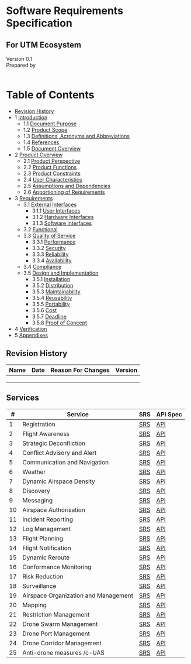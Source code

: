 # Software Requirements Specification

## For UTM Ecosystem

Version 0.1  
Prepared by <author>  
<organization>  
<date created>  

Table of Contents
=================
* [Revision History](#revision-history)
* 1 [Introduction](#1-introduction)
  * 1.1 [Document Purpose](#11-document-purpose)
  * 1.2 [Product Scope](#12-product-scope)
  * 1.3 [Definitions, Acronyms and Abbreviations](#13-definitions-acronyms-and-abbreviations)
  * 1.4 [References](#14-references)
  * 1.5 [Document Overview](#15-document-overview)
* 2 [Product Overview](#2-product-overview)
  * 2.1 [Product Perspective](#21-product-perspective)
  * 2.2 [Product Functions](#22-product-functions)
  * 2.3 [Product Constraints](#23-product-constraints)
  * 2.4 [User Characteristics](#24-user-characteristics)
  * 2.5 [Assumptions and Dependencies](#25-assumptions-and-dependencies)
  * 2.6 [Apportioning of Requirements](#26-apportioning-of-requirements)
* 3 [Requirements](#3-requirements)
  * 3.1 [External Interfaces](#31-external-interfaces)
    * 3.1.1 [User Interfaces](#311-user-interfaces)
    * 3.1.2 [Hardware Interfaces](#312-hardware-interfaces)
    * 3.1.3 [Software Interfaces](#313-software-interfaces)
  * 3.2 [Functional](#32-functional)
  * 3.3 [Quality of Service](#33-quality-of-service)
    * 3.3.1 [Performance](#331-performance)
    * 3.3.2 [Security](#332-security)
    * 3.3.3 [Reliability](#333-reliability)
    * 3.3.4 [Availability](#334-availability)
  * 3.4 [Compliance](#34-compliance)
  * 3.5 [Design and Implementation](#35-design-and-implementation)
    * 3.5.1 [Installation](#351-installation)
    * 3.5.2 [Distribution](#352-distribution)
    * 3.5.3 [Maintainability](#353-maintainability)
    * 3.5.4 [Reusability](#354-reusability)
    * 3.5.5 [Portability](#355-portability)
    * 3.5.6 [Cost](#356-cost)
    * 3.5.7 [Deadline](#357-deadline)
    * 3.5.8 [Proof of Concept](#358-proof-of-concept)
* 4 [Verification](#4-verification)
* 5 [Appendixes](#5-appendixes)

## Revision History
| Name | Date    | Reason For Changes  | Version   |
| ---- | ------- | ------------------- | --------- |
|      |         |                     |           |
|      |         |                     |           |
|      |         |                     |           |

## Services

| #  | Service | SRS | API Spec |
| -- | --      | --  | --       |
| 1  | Registration | [SRS](./registry/srs.md) | [API](./registry/api.yaml) |
| 2  | Flight Awareness | [SRS](./flight-awareness/srs.md) | [API](./flight-awareness/api.yaml) |
| 3  | Strategic Deconfliction | [SRS](./strategic-dconf/srs.md) | [API](./strategic-dconf/api.yaml) |
| 4  | Conflict Advisory and Alert | [SRS](./conflict-advisory/srs.md) | [API](./conflict-advisory/api.yaml) |
| 5  | Communication and Navigation | [SRS](./cns/srs.md) | [API](./cns/api.yaml) |
| 6  | Weather | [SRS](./weather/srs.md) | [API](./weather/api.yaml) |
| 7  | Dynamic Airspace Density | [SRS](./dynamic-airspace-density/srs.md) | [API](./dynamic-airspace-density/api.yaml) |
| 8  | Discovery | [SRS](./discovery/srs.md) | [API](./discovery/api.yaml) |
| 9  | Messaging | [SRS](./messaging/srs.md) | [API](./messaging/api.yaml) |
| 10 | Airspace Authorisation | [SRS](./airspace-authorisation/srs.md) | [API](./airspace-authorisation/api.yaml) |
| 11 | Incident Reporting | [SRS](./incident-reporting/srs.md) | [API](./incident-reporting/api.yaml) |
| 12 | Log Management | [SRS](./log-mgmt/srs.md) | [API](./log-mgmt/api.yaml) |
| 13 | Flight Planning | [SRS](./flight-planning/srs.md) | [API](./flight-planning/api.yaml) |
| 14 | Flight Notification | [SRS](./flight-notification/srs.md) | [API](./flight-notification/api.yaml) |
| 15 | Dynamic Reroute | [SRS](./dynamic-reroute/srs.md) | [API](./dynamic-reroute/api.yaml) |
| 16 | Conformance Monitoring | [SRS](./conformance-monitoring/srs.md) | [API](./conformance-monitoring/api.yaml) |
| 17 | Risk Reduction | [SRS](./risk-reduction/srs.md) | [API](./risk-reduction/api.yaml) |
| 18 | Surveillance | [SRS](./surveillance/srs.md) | [API](./surveillance/api.yaml) |
| 19 | Airspace Organization and Management | [SRS](./airspace-org-mgmt/srs.md) | [API](./airspace-org-mgmt/api.yaml) |
| 20 | Mapping | [SRS](./mapping/srs.md) | [API](./mapping/api.yaml) |
| 21 | Restriction Management | [SRS](./restriction-mgmt/srs.md) | [API](./restriction-mgmt/api.yaml) |
| 22 | Drone Swarm Management | [SRS](./swarm/srs.md) | [API](./swarm/api.yaml) |
| 23 | Drone Port Management | [SRS](./port/srs.md) | [API](./port/api.yaml) |
| 24 | Drone Corridor Management | [SRS](./corridor/srs.md) | [API](./corridor/api.yaml) |
| 25 | Anti-drone measures /c-UAS | [SRS](./cuas/srs.md) | [API](./cuas/api.yaml) |

